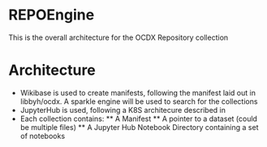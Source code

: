 # REPOEngine
This is the overall architecture for the OCDX Repository collection 

# Architecture
* Wikibase is used to create manifests, following the manifest laid out in libbyh/ocdx.  A sparkle engine will be used to search for the collections 
* JupyterHub is used, following a K8S architecure described in 
* Each collection contains:
** A Manifest
** A pointer to a dataset (could be multiple files)
** A Jupyter Hub Notebook Directory containing a set of notebooks 
